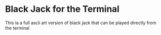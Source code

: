 <h1>Black Jack for the Terminal</h1>
<p>This ia a full ascii art version of black jack that can be played directly from the terminal</p>
